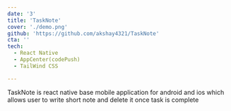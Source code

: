 ```yaml
---
date: '3'
title: 'TaskNote'
cover: './demo.png'
github: 'https://github.com/akshay4321/TaskNote'
cta: ''
tech:
  - React Native
  - AppCenter(codePush)
  - TailWind CSS

---
```


TaskNote is react native base mobile application for android and ios which allows user to write short note and delete it once task is complete

